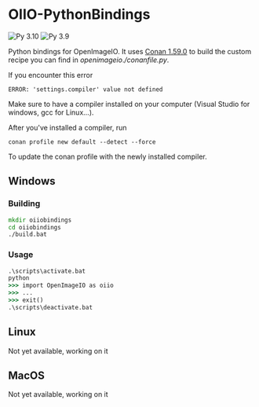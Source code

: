 # OIIO-PythonBindings

![Py 3.10](https://github.com/romainaugier/OIIO-PythonBindings/actions/workflows/windows-py310.yml/badge.svg)
![Py 3.9](https://github.com/romainaugier/OIIO-PythonBindings/actions/workflows/windows-py39.yml/badge.svg)

Python bindings for OpenImageIO. It uses [Conan 1.59.0](https://conan.io) to build the custom recipe
you can find in *openimageio*.*/conanfile.py*.

If you encounter this error 
```
ERROR: 'settings.compiler' value not defined
```
Make sure to have a compiler installed on your computer (Visual Studio for windows, gcc for Linux...).

After you've installed a compiler, run 
```
conan profile new default --detect --force
```
To update the conan profile with the newly installed compiler.

## Windows 

### Building
```bat
mkdir oiiobindings
cd oiiobindings
./build.bat
```

### Usage
```bat
.\scripts\activate.bat
python
>>> import OpenImageIO as oiio
>>> ...
>>> exit()
.\scripts\deactivate.bat
```

## Linux
Not yet available, working on it

## MacOS
Not yet available, working on it
